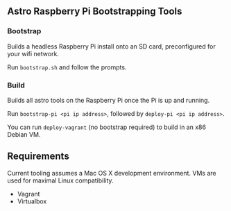 ## Astro Raspberry Pi Bootstrapping Tools

### Bootstrap

Builds a headless Raspberry Pi install onto an SD card, preconfigured for your wifi network.

Run `bootstrap.sh` and follow the prompts.

### Build

Builds all astro tools on the Raspberry Pi once the Pi is up and running.

Run `bootstrap-pi <pi ip address>`, followed by `deploy-pi <pi ip address>`.

You can run `deploy-vagrant` (no bootstrap required) to build in an x86 Debian VM.

## Requirements

Current tooling assumes a Mac OS X development environment. VMs are used for maximal Linux compatibility.

* Vagrant
* Virtualbox
